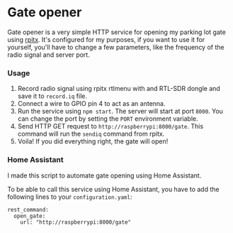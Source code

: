 Gate opener
===========

Gate opener is a very simple HTTP service for opening my parking lot gate using [rpitx](https://github.com/F5OEO/rpitx).
It's configured for my purposes, if you want to use it for yourself, you'll have to change a few parameters, like the frequency of the radio signal and server port.

### Usage

1. Record radio signal using rpitx rtlmenu with and RTL-SDR dongle and save it to `record.iq` file.
2. Connect a wire to GPIO pin 4 to act as an antenna.
3. Run the service using `npm start`. The server will start at port `8000`. You can change the port by setting the `PORT` environment variable.
4. Send HTTP GET request to `http://raspberrypi:8000/gate`. This command will run the `sendiq` command from rpitx.
5. Voila! If you did everything right, the gate will open!

### Home Assistant

I made this script to automate gate opening using Home Assistant.

To be able to call this service using Home Assistant, you have to add the following lines to your `configuration.yaml`:

```
rest_command:
  open_gate:
    url: "http://raspberrypi:8000/gate"
```
